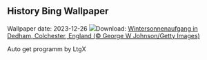## History Bing Wallpaper
Wallpaper date: 2023-12-26
![](https://www.bing.com/th?id=OHR.BoxingDaySunrise_DE-DE5103627407_UHD.jpg&w=1000)Download: [Wintersonnenaufgang in Dedham, Colchester, England (© George W Johnson/Getty Images)](https://www.bing.com/th?id=OHR.BoxingDaySunrise_DE-DE5103627407_UHD.jpg)

Auto get programm by LtgX

